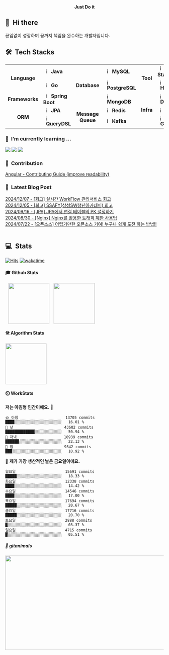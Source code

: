 <div align="center">
	<b>Just Do it</b>
</div>


## 👋 &nbsp;Hi there
끊임없이 성장하며 끝까지 책임을 완수하는 개발자입니다. <br/>

## 🛠️&nbsp; Tech Stacks

<table>
  <tr>
    <td rowspan="2" align="center"><b>Language</b></td>
    <td><img src="https://staging.svgrepo.com/show/184143/java.svg" width="16px" alt="_icon" />&nbsp;&nbsp;<b>Java</b></td>
    <td rowspan="3" align="center"><b>Database</b></td>
    <td><img src="https://encrypted-tbn0.gstatic.com/images?q=tbn:ANd9GcRlt-eR5tE_V3E6Idxl8mia5JV9gO1de6f86A&s" width="16px" alt="_icon" />&nbsp;&nbsp;<b>MySQL</b></td>
    <td rowspan="2" align="center"><b>Tool</b></td>
    <td><img src="https://cdn.jsdelivr.net/gh/devicons/devicon/icons/elasticsearch/elasticsearch-original.svg" width="16px" alt="_icon" />&nbsp;&nbsp;<b>ELK Stack</b></td>
  </tr>
  <tr>
    <td><img src="https://go.dev/blog/go-brand/Go-Logo/PNG/Go-Logo_LightBlue.png" width="16px" alt="_icon" />&nbsp;&nbsp;<b>Go</b></td>
    <td><img src="https://cdn.jsdelivr.net/gh/devicons/devicon/icons/postgresql/postgresql-original.svg" width="16px" alt="_icon" />&nbsp;&nbsp;<b>PostgreSQL</b></td>
    <td><img src="https://cdn.jsdelivr.net/gh/devicons/devicon/icons/hadoop/hadoop-original.svg"
     width="16px" alt="_icon" />&nbsp;&nbsp;<b>Hadoop</b></td>
  </tr>
  <tr>
    <td rowspan="1" align="center"><b>Frameworks</b></td>
    <td><img src="https://user-images.githubusercontent.com/112257466/209075280-78be8487-7d6a-485c-92a8-d6677f0caab9.png" width="16px" alt="_icon" />&nbsp;&nbsp;<b>Spring Boot</b></td>
    <td><img src="https://www.svgrepo.com/show/331488/mongodb.svg" width="16px" alt="_icon" />&nbsp;&nbsp;<b>MongoDB</b></td>
    <td rowspan="3" align="center"><b>Infra</td>
    <td><img src="https://www.svgrepo.com/show/452192/docker.svg" width="16px" alt="_icon" />&nbsp;&nbsp;<b>Docker</b></td>
  </tr>
  <tr>
    <td rowspan="2" align="center"><b>ORM</b></td>
    <td><img src="https://user-images.githubusercontent.com/112257466/209076523-777fe02a-455f-48a0-a4b1-aeb9fff17b10.png" width="16px" alt="_icon" />&nbsp;&nbsp;<b>JPA</b></td>
    <td rowspan="2" align="center"><b>Message Queue</b></td>
    <td><img src="https://www.svgrepo.com/show/439288/redis.svg" width="16px" alt="_icon" />&nbsp;&nbsp;<b>Redis</b>
    <td><img src="https://www.svgrepo.com/show/373924/nginx.svg" width="16px" alt="_icon" />&nbsp;&nbsp;<b>Nginx</b></td>
    
  </tr>
  <tr>
    <td><img src="https://github.com/GDSC-Team-J/ADDI-ML/assets/112257466/dff863c4-fb90-4747-a621-bdbd2c44a0be" width="16px" alt="_icon" />&nbsp;&nbsp;<b>QueryDSL</b></td>
    <td><img src="https://encrypted-tbn0.gstatic.com/images?q=tbn:ANd9GcRWjXADv-XcMBeVYbxROMcVPc0l9SGQr5KSPw&s" width="16px" alt="_icon" />&nbsp;&nbsp;<b>Kafka</b></td>
    <td><img src="https://www.svgrepo.com/show/353829/grafana.svg" width="16px" alt="_icon" />&nbsp;&nbsp;<b>Grafana</b></td>
  </tr>
</table> 


### 🌱 &nbsp;I’m currently learning ...
<!-- <img src="https://img.shields.io/badge/Elastic_Stack-005571?style=flat-square&logo=elasticstack&logoColor=white"/></a> -->
<!-- <img src="https://img.shields.io/badge/Docker-2496ED?style=flat-square&logo=Docker&logoColor=white"/></a>  -->
<!-- <img src="https://img.shields.io/badge/Kafka-231F20?style=flat-square&logo=apachekafka&logoColor=white"/></a> -->
<!-- <img src="https://img.shields.io/badge/Grafana-F46800?style=flat-square&logo=Grafana&logoColor=white"/></a> -->
<img src="https://img.shields.io/badge/Apache_Jmeter-D22128?style=flat-square&logo=apachejmeter&logoColor=white"/></a>
<a href="https://aws.amazon.com/ko/" target="_blank"><img src="https://img.shields.io/badge/AWS-FF9900?style=flat-square&logo=amazonec2&logoColor=white"/></a>
<a href="https://spring.io/" target="_blank"><img src="https://img.shields.io/badge/Spring-6DB33F?style=flat-square&logo=Spring&logoColor=white"/></a>

<!-- ### 🔭 &nbsp;I’m currently working on ... -->


### 🤝 &nbsp;Contribution
[Angular - Contributing Guide (improve readability)](https://github.com/angular/angular/pull/56974)</br>
<!-- 
Spring Boot Docker Guide(command not working)
start.spring.io(Bean Validation Description Change)
-->
### 📌 &nbsp;Latest Blog Post
[2024/12/07 - [회고] 실시간 WorkFlow 관리서비스 회고](https://velog.io/@plate0113/ssafy-%EC%9E%90%EC%9C%A8-%ED%94%84%EB%A1%9C%EC%A0%9D%ED%8A%B8-%ED%9A%8C%EA%B3%A0)</br>
[2024/12/05 - [회고] SSAFY(삼성SW청년아카데미) 회고](https://velog.io/@plate0113/%ED%9A%8C%EA%B3%A0-SSAFY%EC%82%BC%EC%84%B1SW%EC%B2%AD%EB%85%84%EC%95%84%EC%B9%B4%EB%8D%B0%EB%AF%B8-%ED%9A%8C%EA%B3%A0-%EA%B2%BD%ED%97%98%EA%B3%BC-%ED%8C%81)</br>
[2024/09/16 - [JPA] JPA에서 연결 테이블의 PK 설정하기](https://velog.io/@plate0113/JPA-JPA%EC%97%90%EC%84%9C-%EC%97%B0%EA%B2%B0-%ED%85%8C%EC%9D%B4%EB%B8%94%EC%9D%98-PK-%EC%84%A4%EC%A0%95%ED%95%98%EA%B8%B0)</br>
[2024/08/30 - [Nginx] Nginx를 활용한 트래픽 제한 사용법](https://velog.io/@plate0113/Nginx-Nginx%EB%A5%BC-%ED%99%9C%EC%9A%A9%ED%95%9C-%ED%8A%B8%EB%9E%98%ED%94%BD-%EC%A0%9C%ED%95%9C-%EC%82%AC%EC%9A%A9%EB%B2%95)</br>
[2024/07/22 - [오픈소스] 어렵기만한 오픈소스 기여! 누구나 쉽게 도전 하는 방법!!](https://velog.io/@plate0113/%EC%98%A4%ED%94%88%EC%86%8C%EC%8A%A4-%EC%96%B4%EB%A0%B5%EA%B8%B0%EB%A7%8C%ED%95%9C-%EC%98%A4%ED%94%88%EC%86%8C%EC%8A%A4-%EA%B8%B0%EC%97%AC-%EC%B4%88%EB%B3%B4%EA%B0%9C%EB%B0%9C%EC%9E%90%EB%8F%84-%EC%89%BD%EA%B2%8C-%EB%8F%84%EC%A0%84-%ED%95%98%EB%8A%94-%EB%B0%A9%EB%B2%95)</br>
</br>

## 💻 &nbsp;Stats 
[![Hits](https://hits.seeyoufarm.com/api/count/incr/badge.svg?url=https%3A%2F%2Fgithub.com%2Fsihyunjojo%2Fhit-counter&count_bg=%2379C83D&title_bg=%23555555&icon=github.svg&icon_color=%23E7E7E7&title=hits&edge_flat=false)](https://hits.seeyoufarm.com)
[![wakatime](https://wakatime.com/badge/user/01180168-8b97-40a8-a406-568eefd227b1.svg)](https://wakatime.com/@01180168-8b97-40a8-a406-568eefd227b1)

#### 🎓 Github Stats
<p align="left">
    <a>
        <img src="https://github-readme-stats.vercel.app/api?username=sihyunjojo&&show_icons=true&theme=tokyonight&rank_icon=percentile&\locale=kr" style="margin-left: 10px; vertical-align:top" height=130 />
    </a>
    <a>
    	<img src="https://github-readme-stats.vercel.app/api/top-langs/?username=sihyunjojo&layout=compact&theme=tokyonight&hide=Jupyter%20Notebook,CSS,PUG,Batchfile,shell" style="margin-left: 10px; vertical-align:top" height=130 />
    </a>
</p>

#### 🛠️ Algorithm Stats
<p align="left">
    <a href="https://solved.ac/plate0113">
    	<img src="http://mazassumnida.wtf/api/v2/generate_badge?boj=plate0113" style="margin-left: 1px; vertical-align:top" height=130 />
    </a>
    <!-- 
    <a href="https://solved.ac/plate0113">
        <img src="http://mazandi.herokuapp.com/api?handle=plate0113&theme=cold" style="margin-left: 1px; vertical-align:top" height=130 />
    </a> 
    -->
    <!-- cold, dark, warm -->
</p>

#### ⏲️ WorkStats
<!-- ![willianrod's wakatime stats](https://github-readme-stats.vercel.app/api/wakatime?username=sihyunjojo&hide_progress=true&theme=dark) -->

<!--START_SECTION:waka-->
**저는 아침형 인간이에요. 🐤** 

```text
🌞 아침                     13705 commits       ████░░░░░░░░░░░░░░░░░░░░░   16.01 % 
🌆 낮　                     43602 commits       █████████████░░░░░░░░░░░░   50.94 % 
🌃 저녁                     18939 commits       ██████░░░░░░░░░░░░░░░░░░░   22.13 % 
🌙 밤　                     9342 commits        ███░░░░░░░░░░░░░░░░░░░░░░   10.92 % 
```
📅 **제가 가장 생산적인 날은 금요일이에요.** 

```text
월요일                      15691 commits       █████░░░░░░░░░░░░░░░░░░░░   18.33 % 
화요일                      12338 commits       ████░░░░░░░░░░░░░░░░░░░░░   14.42 % 
수요일                      14546 commits       ████░░░░░░░░░░░░░░░░░░░░░   17.00 % 
목요일                      17694 commits       █████░░░░░░░░░░░░░░░░░░░░   20.67 % 
금요일                      17716 commits       █████░░░░░░░░░░░░░░░░░░░░   20.70 % 
토요일                      2888 commits        █░░░░░░░░░░░░░░░░░░░░░░░░   03.37 % 
일요일                      4715 commits        █░░░░░░░░░░░░░░░░░░░░░░░░   05.51 % 
```



<!--END_SECTION:waka-->
  
<!--
**sihyunjojo/sihyunjojo** is a ✨ _special_ ✨ repository because its `README.md` (this file) appears on your GitHub profile.

Here are some ideas to get you started:

- 👯 I’m looking to collaborate on ...
- 🤔 I’m looking for help with ...
- 💬 Ask me about ...
- 📫 How to reach me: ...
- 😄 Pronouns: ...
- ⚡ Fun fact: ...
- 🤝 Contribution
Spring Boot Docker Guide(command not working)
- My Portpolio
-->

##### 🐧 gitanimals
<a href="https://github.com/devxb/gitanimals">
<img
  src="https://render.gitanimals.org/farms/sihyunjojo"
  width="600"
  height="300"
/>
</a>

<!-- ### 🙂 &nbsp;Portfolio 
[Notion Portfolio(fix...)](https://99sihyun.notion.site/Junior-Backend-Developer-b41971c29c8446eaab5e99c78b3795bc?pvs=4) -->
